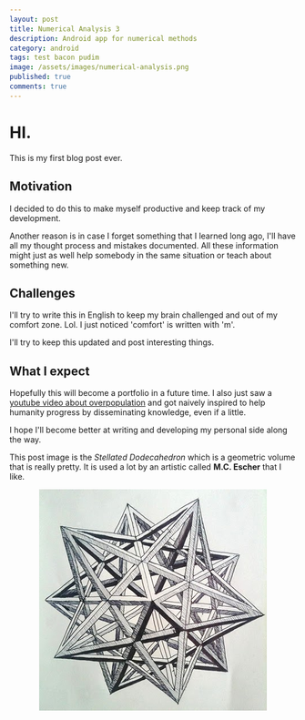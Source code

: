 ```yaml
---
layout: post
title: Numerical Analysis 3
description: Android app for numerical methods
category: android
tags: test bacon pudim
image: /assets/images/numerical-analysis.png
published: true
comments: true
---
```


# HI.

This is my first blog post ever.

## Motivation

I decided to do this to make myself productive and keep track of my development.

Another reason is in case I forget something that I learned long ago, I'll have all my thought process and mistakes documented. All these information might just as well help somebody in the same situation or teach about something new.

## Challenges

I'll try to write this in English to keep my brain challenged and out of my comfort zone. Lol. I just noticed 'comfort' is written with 'm'.  

I'll try to keep this updated and post interesting things.

## What I expect

Hopefully this will become a portfolio in a future time. I also just saw a [youtube video about overpopulation](https://www.youtube.com/watch?v=QsBT5EQt348) and got naively inspired to help humanity progress by disseminating knowledge, even if a little.  

I hope I'll become better at writing and developing my personal side along the way.

This post image is the *Stellated Dodecahedron* which is a geometric volume that is really pretty. It is used a lot by an artistic called **M.C. Escher** that I like.


<p align="center">

  <img src="/assets/images/stellated_dodecahedron_1_by_tomholliday.jpg" />
</p>
